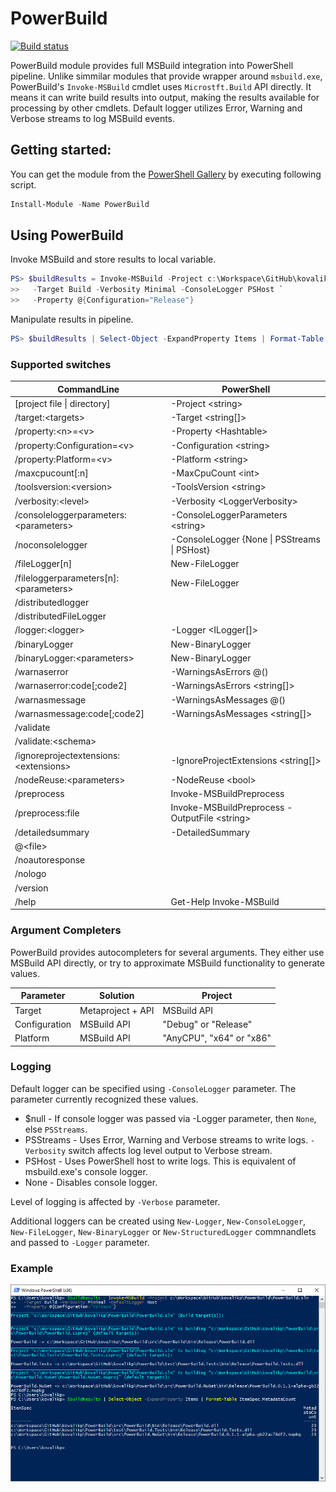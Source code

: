 # PowerBuild

[![Build status](https://ci.appveyor.com/api/projects/status/fc7d02clkwwx46wt/branch/master?svg=true)](https://ci.appveyor.com/project/kovalikp/powerbuild/branch/master)

PowerBuild module provides full MSBuild integration into PowerShell pipeline. Unlike simmilar modules that provide wrapper around `msbuild.exe`, PowerBuild's `Invoke-MSBuild` cmdlet uses `Microstft.Build` API directly. It means it can write build results into output, making the results available for processing by other cmdlets. Default logger utilizes Error, Warning and Verbose streams to log MSBuild events.

## Getting started:

You can get the module from the [PowerShell Gallery](https://www.powershellgallery.com/packages/PowerBuild) by executing following script.

```powershell
Install-Module -Name PowerBuild 
```
## Using PowerBuild

Invoke MSBuild and store results to local variable.

```powershell
PS> $buildResults = Invoke-MSBuild -Project c:\Workspace\GitHub\kovalikp\PowerBuild\PowerBuild.sln `
>>   -Target Build -Verbosity Minimal -ConsoleLogger PSHost `
>>   -Property @{Configuration="Release"}
```
Manipulate results in pipeline.

```powershell
PS> $buildResults | Select-Object -ExpandProperty Items | Format-Table ItemSpec,MetadataCount
```

### Supported switches

| CommandLine								| PowerShell |
|-------------------------------------------|---|
| [project file \| directory]				| -Project \<string\>
| /target:\<targets\>						| -Target \<string[]\>
| /property:\<n\>=\<v\>						| -Property \<Hashtable\>
| /property:Configuration=\<v\>				| -Configuration \<string\>
| /property:Platform=\<v\>					| -Platform \<string\>
| /maxcpucount[:n]							| -MaxCpuCount \<int\>
| /toolsversion:\<version\>					| -ToolsVersion \<string\>
| /verbosity:\<level\>						| -Verbosity \<LoggerVerbosity\>
| /consoleloggerparameters:\<parameters\>	| -ConsoleLoggerParameters \<string\>
| /noconsolelogger							| -ConsoleLogger {None \| PSStreams \| PSHost}
| /fileLogger[n]							| New-FileLogger
| /fileloggerparameters[n]:\<parameters\>	| New-FileLogger
| /distributedlogger						|
| /distributedFileLogger					|
| /logger:\<logger\>						| -Logger \<ILogger[]\>
| /binaryLogger								| New-BinaryLogger
| /binaryLogger:\<parameters\>				| New-BinaryLogger
| /warnaserror								| -WarningsAsErrors @()
| /warnaserror:code[;code2]					| -WarningsAsErrors \<string[]\>
| /warnasmessage							| -WarningsAsMessages @()
| /warnasmessage:code[;code2]				| -WarningsAsMessages \<string[]\>
| /validate									| 
| /validate:\<schema\>						| 
| /ignoreprojectextensions:\<extensions\>	| -IgnoreProjectExtensions \<string[]\>
| /nodeReuse:\<parameters\>					| -NodeReuse \<bool\> |
| /preprocess								| Invoke-MSBuildPreprocess
| /preprocess:file							| Invoke-MSBuildPreprocess -OutputFile \<string\>
| /detailedsummary							| -DetailedSummary |
| @\<file\>									|
| /noautoresponse							|
| /nologo									|
| /version									|
| /help										| Get-Help Invoke-MSBuild

### Argument Completers

PowerBuild provides autocompleters for several arguments. They either use MSBuild API directly, or try to approximate
MSBuild functionality to generate values.

| Parameter		| Solution			| Project				|
|---------------|-------------------|-----------------------|
| Target		| Metaproject + API	| MSBuild API
| Configuration | MSBuild API		| "Debug" or "Release"
| Platform		| MSBuild API		| "AnyCPU", "x64" or "x86"


### Logging

Default logger can be specified using `-ConsoleLogger` parameter. The parameter currently recognized these values.
 - $null - If console logger was passed via -Logger parameter, then `None`, else `PSStreams`.
 - PSStreams - Uses Error, Warning and Verbose streams to write logs. `-Verbosity` switch affects log level output to Verbose stream.
 - PSHost - Uses PowerShell host to write logs. This is equivalent of msbuild.exe's console logger.
 - None - Disables console logger.
 
Level of logging is affected by `-Verbose` parameter.

Additional loggers can be created using `New-Logger`, `New-ConsoleLogger`, `New-FileLogger`, `New-BinaryLogger` or `New-StructuredLogger` commnandlets and passed to `-Logger` parameter.

### Example

![Console](doc/Console.png)
